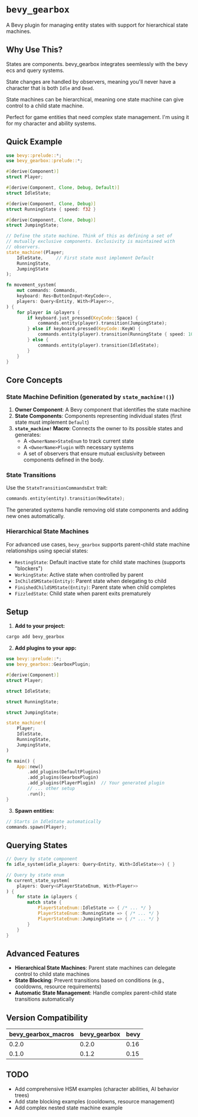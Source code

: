 # `bevy_gearbox`

A Bevy plugin for managing entity states with support for hierarchical state machines.

## Why Use This?

States are components. bevy_gearbox integrates seemlessly with the bevy ecs and query systems. 

State changes are handled by observers, meaning you'll never have a character that is both `Idle` and `Dead`.

State machines can be hierarchical, meaning one state machine can give control to a child state machine. 

Perfect for game entities that need complex state management. I'm using it for my character and ability systems.

## Quick Example

```rust
use bevy::prelude::*;
use bevy_gearbox::prelude::*;

#[derive(Component)]
struct Player;

#[derive(Component, Clone, Debug, Default)]
struct IdleState;

#[derive(Component, Clone, Debug)]
struct RunningState { speed: f32 }

#[derive(Component, Clone, Debug)]
struct JumpingState;

// Define the state machine. Think of this as defining a set of 
// mutually exclusive components. Exclusivity is maintained with
// observers. 
state_machine!(Player;
    IdleState,     // First state must implement Default
    RunningState,
    JumpingState
);

fn movement_system(
    mut commands: Commands,
    keyboard: Res<ButtonInput<KeyCode>>,
    players: Query<Entity, With<Player>>,
) {
    for player in &players {
        if keyboard.just_pressed(KeyCode::Space) {
            commands.entity(player).transition(JumpingState);
        } else if keyboard.pressed(KeyCode::KeyW) {
            commands.entity(player).transition(RunningState { speed: 10.0 });
        } else {
            commands.entity(player).transition(IdleState);
        }
    }
}
```

## Core Concepts

### State Machine Definition (generated by `state_machine!()`)

1. **Owner Component**: A Bevy component that identifies the state machine
2. **State Components**: Components representing individual states (first state must implement `Default`)
3. **`state_machine!` Macro**: Connects the owner to its possible states and generates:
   - A `<OwnerName>StateEnum` to track current state
   - A `<OwnerName>Plugin` with necessary systems
   - A set of observers that ensure mutual exclusivity between components defined in the body. 

### State Transitions

Use the `StateTransitionCommandsExt` trait:
```rust
commands.entity(entity).transition(NewState);
```

The generated systems handle removing old state components and adding new ones automatically.

### Hierarchical State Machines

For advanced use cases, `bevy_gearbox` supports parent-child state machine relationships using special states:

- `RestingState`: Default inactive state for child state machines (supports "blockers")
- `WorkingState`: Active state when controlled by parent
- `InChildSMState(Entity)`: Parent state when delegating to child
- `FinishedChildSMState(Entity)`: Parent state when child completes
- `FizzledState`: Child state when parent exits prematurely

## Setup

1. **Add to your project:**
```bash
cargo add bevy_gearbox
```

2. **Add plugins to your app:**
```rust
use bevy::prelude::*;
use bevy_gearbox::GearboxPlugin;

#[derive(Component)]
struct Player;

struct IdleState;

struct RunningState;

struct JumpingState;

state_machine!(
    Player;
    IdleState,
    RunningState,
    JumpingState,
)

fn main() {
    App::new()
        .add_plugins(DefaultPlugins)
        .add_plugins(GearboxPlugin)
        .add_plugins(PlayerPlugin)  // Your generated plugin
        // ... other setup
        .run();
}
```

3. **Spawn entities:**
```rust
// Starts in IdleState automatically
commands.spawn(Player);
```

## Querying States

```rust
// Query by state component
fn idle_system(idle_players: Query<Entity, With<IdleState>>) { }

// Query by state enum
fn current_state_system(
    players: Query<&PlayerStateEnum, With<Player>>
) {
    for state in &players {
        match state {
            PlayerStateEnum::IdleState => { /* ... */ }
            PlayerStateEnum::RunningState => { /* ... */ }
            PlayerStateEnum::JumpingState => { /* ... */ }
        }
    }
}
```

## Advanced Features

- **Hierarchical State Machines**: Parent state machines can delegate control to child state machines
- **State Blocking**: Prevent transitions based on conditions (e.g., cooldowns, resource requirements)
- **Automatic State Management**: Handle complex parent-child state transitions automatically

## Version Compatibility

| bevy_gearbox_macros | bevy_gearbox | bevy |
|---------------------|--------------|------|
| 0.2.0               | 0.2.0        | 0.16 |
| 0.1.0               | 0.1.2        | 0.15 |

## TODO

- Add comprehensive HSM examples (character abilities, AI behavior trees)
- Add state blocking examples (cooldowns, resource management)
- Add complex nested state machine example